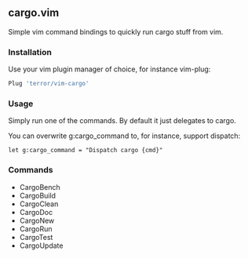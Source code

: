 ## cargo.vim

Simple vim command bindings to quickly run cargo stuff from vim.

### Installation

Use your vim plugin manager of choice, for instance vim-plug:

```bash
Plug 'terror/vim-cargo'
```
### Usage

Simply run one of the commands. By default it just delegates to cargo.

You can overwrite g:cargo_command to, for instance, support dispatch:

```
let g:cargo_command = "Dispatch cargo {cmd}"
```

### Commands

* CargoBench
* CargoBuild
* CargoClean
* CargoDoc
* CargoNew
* CargoRun
* CargoTest
* CargoUpdate
